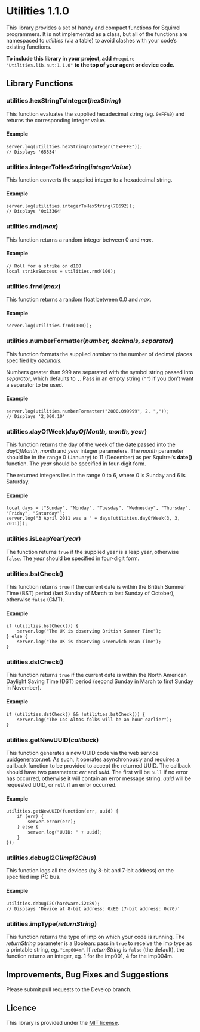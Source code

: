 # Utilities 1.1.0 #

This library provides a set of handy and compact functions for Squirrel programmers. It is not implemented as a class, but all of the functions are namespaced to *utilities* (via a table) to avoid clashes with your code’s existing functions.

**To include this library in your project, add** `#require "Utilities.lib.nut:1.1.0"` **to the top of your agent or device code.**

## Library Functions ##

### utilities.hexStringToInteger(*hexString*) ###

This function evaluates the supplied hexadecimal string (eg. `0xFFA0`) and returns the corresponding integer value.

#### Example ####

```squirrel
server.log(utilities.hexStringToInteger("0xFFFE"));
// Displays '65534'
```

### utilities.integerToHexString(*integerValue*) ###

This function converts the supplied integer to a hexadecimal string.

#### Example ####

```squirrel
server.log(utilities.integerToHexString(78692));
// Displays '0x13364'
```

### utilities.rnd(*max*) ###

This function returns a random integer between 0 and *max*.

#### Example ####

```squirrel
// Roll for a strike on d100
local strikeSuccess = utilities.rnd(100);
```

### utilities.frnd(*max*) ###

This function returns a random float between 0.0 and *max*.

#### Example ####

```squirrel
server.log(utilities.frnd(100));
```

### utilities.numberFormatter(*number, decimals, separator*) ###

This function formats the supplied *number* to the number of decimal places specified by *decimals*.

Numbers greater than 999 are separated with the symbol string passed into *separator*, which defaults to `,`. Pass in an empty string (`""`) if you don’t want a separator to be used.

#### Example ####

```squirrel
server.log(utilities.numberFormatter("2000.099999", 2, ","));
// Displays '2,000.10'
```

### utilities.dayOfWeek(*dayOfMonth, month, year*) ###

This function returns the day of the week of the date passed into the *dayOfMonth*, *month* and *year* integer parameters. The *month* parameter should be in the range 0 (January) to 11 (December) as per Squirrel’s **date()** function. The *year* should be specified in four-digit form.

The returned integers lies in the range 0 to 6, where 0 is Sunday and 6 is Saturday.

#### Example ####

```squirrel
local days = ["Sunday", "Monday", "Tuesday", "Wednesday", "Thursday", "Friday", "Saturday"];
server.log("3 April 2011 was a " + days[utilities.dayOfWeek(3, 3, 2011)]);
```

### utilities.isLeapYear(*year*) ###

The function returns `true` if the supplied year is a leap year, otherwise `false`. The *year* should be specified in four-digit form.

### utilities.bstCheck() ###

This function returns `true` if the current date is within the British Summer Time (BST) period (last Sunday of March to last Sunday of October), otherwise `false` (GMT).

#### Example ####

```squirrel
if (utilities.bstCheck()) {
    server.log("The UK is observing British Summer Time");
} else {
    server.log("The UK is observing Greenwich Mean Time");
}
```

### utilities.dstCheck() ###

This function returns `true` if the current date is within the North American Daylight Saving Time (DST) period (second Sunday in March to first Sunday in November).

#### Example ####

```squirrel
if (utilities.dstCheck() && !utilities.bstCheck()) {
    server.log("The Los Altos folks will be an hour earlier");
}
```

### utilities.getNewUUID(*callback*) ###

This function generates a new UUID code via the web service [uuidgenerator.net](https://www.uuidgenerator.net/). As such, it operates asynchronously and requires a callback function to be provided to accept the returned UUID. The callback should have two parameters: *err* and *uuid*. The first will be `null` if no error has occurred, otherwise it will contain an error message string. *uuid* will be requested UUID, or `null` if an error occurred.

#### Example ####

```squirrel
utilities.getNewUUID(function(err, uuid) {
    if (err) {
        server.error(err);
    } else {
        server.log("UUID: " + uuid);
    }
});
```

### utilities.debugI2C(*impI2Cbus*) ###

This function logs all the devices (by 8-bit and 7-bit address) on the specified imp I&sup2;C bus.

#### Example ####

```squirrel
utilities.debugI2C(hardware.i2c89);
// Displays 'Device at 8-bit address: 0xE0 (7-bit address: 0x70)'
```

### utilities.impType(*returnString*) ###

This function returns the type of imp on which your code is running. The *returnString* parameter is a Boolean: pass in `true` to receive the imp type as a printable string, eg. `"imp004m"`. If *returnString* is `false` (the default), the function returns an integer, eg. 1 for the imp001, 4 for the imp004m.

## Improvements, Bug Fixes and Suggestions ##

Please submit pull requests to the Develop branch.

## Licence ##

This library is provided under the [MIT license](LICENSE).
